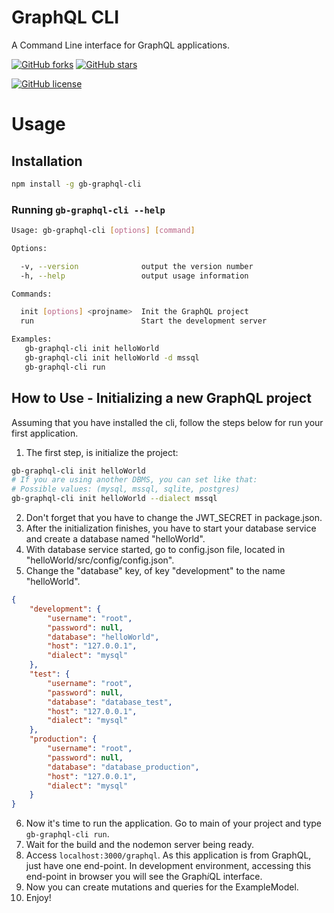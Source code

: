 # GraphQL CLI
A Command Line interface for GraphQL applications.

[![GitHub forks](https://img.shields.io/github/forks/gabrielbusarello/gb-graphql-cli.svg?style=social)](https://github.com/gabrielbusarello/gb-graphql-cli/fork) [![GitHub stars](https://img.shields.io/github/stars/gabrielbusarello/gb-graphql-cli.svg?style=social)](https://github.com/gabrielbusarello/gb-graphql-cli/stargazers)

[![GitHub license](https://img.shields.io/github/license/gabrielbusarello/gb-graphql-cli.svg)](https://github.com/gabrielbusarello/gb-graphql-cli/blob/master/LICENSE)

# Usage

## Installation
```sh
npm install -g gb-graphql-cli
```

### Running `gb-graphql-cli --help`
```sh
Usage: gb-graphql-cli [options] [command]

Options:

  -v, --version              output the version number
  -h, --help                 output usage information

Commands:

  init [options] <projname>  Init the GraphQL project
  run                        Start the development server

Examples:
   gb-graphql-cli init helloWorld
   gb-graphql-cli init helloWorld -d mssql
   gb-graphql-cli run

```

## How to Use - Initializing a new GraphQL project
Assuming that you have installed the cli, follow the steps below for run your first application.
1. The first step, is initialize the project:
```sh
gb-graphql-cli init helloWorld
# If you are using another DBMS, you can set like that:
# Possible values: (mysql, mssql, sqlite, postgres)
gb-graphql-cli init helloWorld --dialect mssql
```
2. Don't forget that you have to change the JWT_SECRET in package.json.
3. After the initialization finishes, you have to start your database service and create a database named "helloWorld".
4. With database service started, go to config.json file, located in "helloWorld/src/config/config.json".
5. Change the "database" key, of key "development" to the name "helloWorld".
```json
{
    "development": {
        "username": "root",
        "password": null,
        "database": "helloWorld",
        "host": "127.0.0.1",
        "dialect": "mysql"
    },
    "test": {
        "username": "root",
        "password": null,
        "database": "database_test",
        "host": "127.0.0.1",
        "dialect": "mysql"
    },
    "production": {
        "username": "root",
        "password": null,
        "database": "database_production",
        "host": "127.0.0.1",
        "dialect": "mysql"
    }
}
```
6. Now it's time to run the application. Go to main of your project and type `gb-graphql-cli run`.
7. Wait for the build and the nodemon server being ready.
8. Access `localhost:3000/graphql`. As this application is from GraphQL, just have one end-point. In development environment, accessing this end-point in browser you will see the Graph*i*QL interface.
9. Now you can create mutations and queries for the ExampleModel.
10. Enjoy!